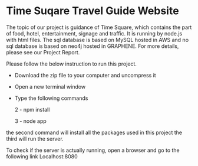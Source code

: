 # Time Suqare Travel Guide Website

The topic of our project is guidance of Time Square, which contains the part of food, hotel, entertainment, signage and traffic. It is running by node.js with html files. The sql database is based on MySQL hosted in AWS and no sql database is based on neo4j hosted in GRAPHENE. For more details, please see our Project Report.


Please follow the below instruction to run this project.
- Download the zip file to your computer and uncompress it

- Open a new terminal window 

- Type the following commands

  2 - npm install
  
  3 - node app 
  
the second command will install all the packages used in this project
the third will run the server. 

To check if the server is actually running, open a browser and go to the following link
Localhost:8080


